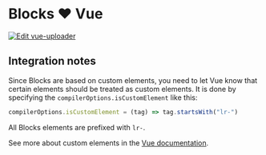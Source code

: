 # Blocks ❤️ Vue

[![Edit vue-uploader](https://codesandbox.io/static/img/play-codesandbox.svg)](https://codesandbox.io/s/github/uploadcare/blocks-examples/tree/main/examples/vue-uploader/)

## Integration notes

Since Blocks are based on custom elements, you need to let Vue know that
certain elements should be treated as custom elements.
It is done by specifying the `compilerOptions.isCustomElement` like this:

```js
compilerOptions.isCustomElement = (tag) => tag.startsWith("lr-")
```

All Blocks elements are prefixed with `lr-`.

See more about custom elements in the [Vue documentation](https://vuejs.org/guide/extras/web-components.html#using-custom-elements-in-vue).

